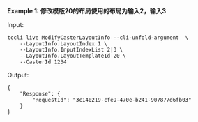 **Example 1: 修改模版20的布局使用的布局为输入2，输入3**



Input: 

```
tccli live ModifyCasterLayoutInfo --cli-unfold-argument  \
    --LayoutInfo.LayoutIndex 1 \
    --LayoutInfo.InputIndexList 2|3 \
    --LayoutInfo.LayoutTemplateId 20 \
    --CasterId 1234
```

Output: 
```
{
    "Response": {
        "RequestId": "3c140219-cfe9-470e-b241-907877d6fb03"
    }
}
```

